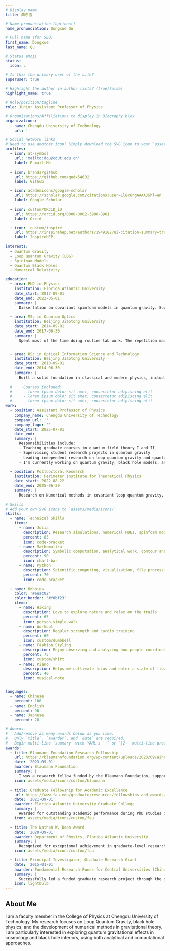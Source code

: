 ```yaml
---
# Display name
title: 曲东雪

# Name pronunciation (optional)
name_pronunciation: Dongxue Qu

# Full name (for SEO)
first_name: Dongxue
last_name: Qu

# Status emoji
status:
  icon: ☕️

# Is this the primary user of the site?
superuser: true

# Highlight the author in author lists? (true/false)
highlight_name: true

# Role/position/tagline
role: Junior Assistant Professor of Physics

# Organizations/Affiliations to display in Biography blox
organizations:
  - name: Chengdu University of Technology
    url: ''

# Social network links
# Need to use another icon? Simply download the SVG icon to your `assets/media/icons/` folder.
profiles:
  - icon: at-symbol
    url: 'mailto:dqu@cdut.edu.cn'
    label: E-mail Me

  - icon: brands/github
    url: https://github.com/qudx54632
    label: Github

  - icon: academicons/google-scholar
    url: https://scholar.google.com/citations?user=Ll8cUngAAAAJ&hl=en
    label: Google-Scholar

  - icon: custom/ORCID_iD
    url: https://orcid.org/0000-0002-3900-8961
    label: Orcid

  - icon:  custom/inspire
    url: https://inspirehep.net/authors/1949182?ui-citation-summary=true
    label: InspireHEP
    
interests:
  - Quantum Gravity
  - Loop Quantum Gravity (LQG)
  - Spinfoam Models
  - Quantum Black Holes
  - Numerical Relativity

education:
  - area: PhD in Physics
    institution: Florida Atlantic University
    date_start: 2017-09-01
    date_end: 2022-05-01
    summary: |
      Dissertation on covariant spinfoam models in quantum gravity. Supervised by Prof. Muxin Han. Published in leading journals including *Phys. Rev. Lett.*, *Phys. Rev. D*, and *npj Quantum Information*.
  
  - area: MSc in Quantum Optics
    institution: Beijing Jiaotong University
    date_start: 2014-09-01
    date_end: 2017-06-30
    summary: |
      Spent most of the time doing routine lab work. The repetition made me reflect on what really matters to me in physics — pushing boundaries, not just collecting data. This became the motivation to pursue theoretical research.


  - area: BSc in Optical Information Science and Technology
    institution: Beijing Jiaotong University
    date_start: 2010-09-01
    date_end: 2014-06-30
    summary: |
      Built a solid foundation in classical and modern physics, including optics, electromagnetism, and quantum basics. It was during this time that I realized I wanted to understand not just how things work — but *why*.
      
  #     Courses included:
  #     - lorem ipsum dolor sit amet, consectetur adipiscing elit
  #     - lorem ipsum dolor sit amet, consectetur adipiscing elit
  #     - lorem ipsum dolor sit amet, consectetur adipiscing elit
work:
  - position: Assistant Professor of Physics
    company_name: Chengdu University of Technology
    company_url: ''
    company_logo: ''
    date_start: 2025-07-01
    date_end: 
    summary: |
      Responsibilities include:
      - Teaching graduate courses in quantum field theory I and II
      - Supervising student research projects in quantum gravity
      - Leading independent research on loop quantum gravity and quantum black holes
      - I'm currently working on quantum gravity, black hole models, and numerical methods for PDEs.
  
  - position: Postdoctoral Research
    institution: Perimeter Institute for Theoretical Physics
    date_start: 2022-08-22
    date_end: 2025-06-30
    summary: |
      Research on Numerical methods in covariant loop quantum gravity, black hole models, and quantum spacetime dynamics.

# Skills
# Add your own SVG icons to `assets/media/icons/`
skills:
  - name: Technical Skills
    items:
      - name: Julia
        description: Research simulations, numerical PDEs, spinfoam models
        percent: 85
        icon: code-bracket
      - name: Mathematica
        description: Symbolic computation, analytical work, contour analysis
        percent: 90
        icon: chart-bar
      - name: Python
        description: Scientific computing, visualization, file processing
        percent: 70
        icon: code-bracket

  - name: Hobbies
    color: '#eeac02'
    color_border: '#f0bf23'
    items:
      - name: Hiking
        description: Love to explore nature and relax on the trails
        percent: 65
        icon: person-simple-walk
      - name: Workout
        description: Regular strength and cardio training
        percent: 60
        icon: custom/dumbbell
      - name: Fashion Styling
        description: Enjoy observing and analyzing how people coordinate outfits and express identity through clothing
        percent: 75
        icon: custom/shirt
      - name: Piano
        description: Helps me cultivate focus and enter a state of flow
        percent: 40
        icon: musical-note


languages:
  - name: Chinese
    percent: 100
  - name: English
    percent: 90
  - name: Japnese
    percent: 20

# Awards.
#   Add/remove as many awards below as you like.
#   Only `title`, `awarder`, and `date` are required.
#   Begin multi-line `summary` with YAML's `|` or `|2-` multi-line prefix and indent 2 spaces below.
awards:
  - title: Blaumann Foundation Research Fellowship
    url: https://blaumannfoundation.org/wp-content/uploads/2023/09/Winner-Call-3-BlaumannFoundation.pdf
    date: '2023-09-01'
    awarder: Blaumann Foundation
    summary: |
      I was a research fellow funded by the Blaumann Foundation, supporting the work in covariant Loop Quantum Gravity.
    icon: assets/media/icons/custom/blaumann

  - title: Graduate Fellowship for Academic Excellence
    url: https://www.fau.edu/graduate/resources/fellowships-and-awards/recipients/
    date: '2021-09-01'
    awarder: Florida Atlantic University Graduate College
    summary: |
      Awarded for outstanding academic performance during PhD studies in Physics.
    icon: assets/media/icons/custom/fau

  - title: The Nathan W. Dean Award
    date: '2020-09-01'
    awarder: Department of Physics, Florida Atlantic University
    summary: |
      Recognized for exceptional achievement in graduate-level research in theoretical physics.
    icon: assets/media/icons/custom/fau

  - title: Principal Investigator, Graduate Research Grant
    date: '2015-01-01'
    awarder: Fundamental Research Funds for Central Universities (China)
    summary: |
      Successfully led a funded graduate research project through the grant *2015YJS170* focused on foundational studies in condensed matter systems.
    icon: lightbulb
---
```


## About Me

I am a faculty member in the College of Physics at Chengdu University of Technology. My research focuses on Loop Quantum Gravity, black hole physics, and the development of numerical methods in gravitational theory. I am particularly interested in exploring quantum gravitational effects in cosmology and black hole interiors, using both analytical and computational approaches. 
